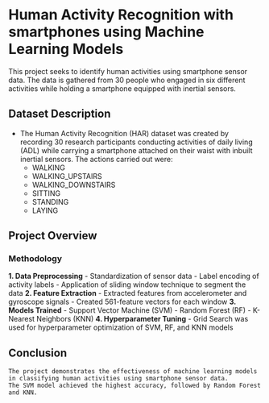 # Human Activity Recognition with smartphones using Machine Learning Models
This project seeks to identify human activities using smartphone sensor data. The data is gathered from 30 people who engaged in six different activities
while holding a smartphone equipped with inertial sensors.

## Dataset Description
- The Human Activity Recognition (HAR) dataset was created by recording 30 research participants conducting activities of daily living (ADL) while carrying
  a smartphone attached on their waist with inbuilt inertial sensors. The actions carried out were:
  - WALKING
  - WALKING_UPSTAIRS
  - WALKING_DOWNSTAIRS
  - SITTING
  - STANDING
  - LAYING

## Project Overview
   ### Methodology
   **1. Data Preprocessing**
       - Standardization of sensor data
       - Label encoding of activity labels
       - Application of sliding window technique to segment the data
    **2. Feature Extraction**
       - Extracted features from accelerometer and gyroscope signals
       - Created 561-feature vectors for each window
    **3. Models Trained**
       - Support Vector Machine (SVM)
       - Random Forest (RF)
       - K-Nearest Neighbors (KNN)
    **4. Hyperparameter Tuning**
       - Grid Search was used for hyperparameter optimization of SVM, RF, and KNN models

## Conclusion
    The project demonstrates the effectiveness of machine learning models in classifying human activities using smartphone sensor data. 
    The SVM model achieved the highest accuracy, followed by Random Forest and KNN.

